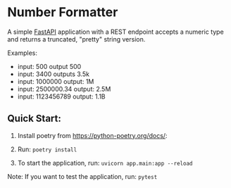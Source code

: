 # Number Formatter
A simple [FastAPI](https://fastapi.tiangolo.com/) application with a REST endpoint accepts a numeric type and returns a truncated, "pretty" string version.

Examples:
* input: 500 output 500
* input: 3400 outputs 3.5k
* input: 1000000 output: 1M
* input: 2500000.34 output: 2.5M
* input: 1123456789 output: 1.1B

## Quick Start:

1. Install poetry from https://python-poetry.org/docs/:
   
2. Run: `poetry install`
3. To start the application, run: `uvicorn app.main:app --reload`

Note: If you want to test the application, run: `pytest`